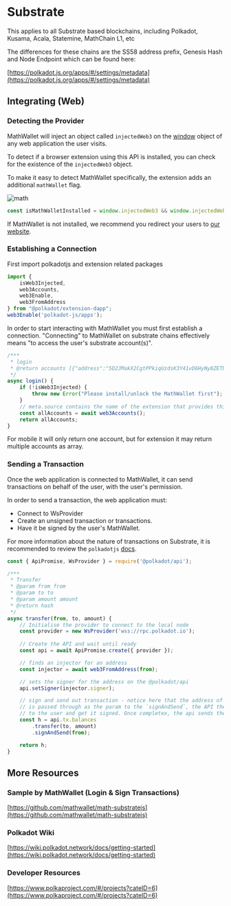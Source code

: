 # Substrate

This applies to all Substrate based blockchains, including Polkadot, Kusama, Acala, Statemine, MathChain L1, etc

The differences for these chains are the SS58 address prefix, Genesis Hash and Node Endpoint which can be found here:

[https://polkadot.js.org/apps/#/settings/metadata](https://polkadot.js.org/apps/#/settings/metadata)

## Integrating (Web)

### Detecting the Provider

MathWallet will inject an object called `injectedWeb3` on the [window](https://developer.mozilla.org/en-US/docs/Web/API/Window) object of any web application the user visits.

To detect if a browser extension using this API is installed, you can check for the existence of the `injectedWeb3` object.

To make it easy to detect MathWallet specifically, the extension adds an additional `mathWallet` flag.

![math](http://qiniu.eth.fm/2021-07-28-dot.png)

```javascript
const isMathWalletInstalled = window.injectedWeb3 && window.injectedWeb3.mathWallet
```

If MathWallet is not installed, we recommend you redirect your users to [our website](https://mathwallet.org/).

### Establishing a Connection

First import polkadotjs and extension related packages

```javascript
import {
	isWeb3Injected,
	web3Accounts,
	web3Enable,
	web3FromAddress
} from "@polkadot/extension-dapp";
web3Enable('polkadot-js/apps');
```

In order to start interacting with MathWallet you must first establish a connection. "Connecting" to MathWallet on substrate chains effectively means "to access the user's substrate account(s)".

```javascript
/***
 * login
 * @return accounts [{"address":"5D2JMakX2CgtPPkiqUzdsK3Y41vD6HyNy8ZETUjhjRrZFTfG","meta":{"name":"cc1","source":"polkadot-js"}}]
 */
async login() {
	if (!isWeb3Injected) {
		throw new Error("Please install/unlock the MathWallet first");
	}
	// meta.source contains the name of the extension that provides this account
	const allAccounts = await web3Accounts();
	return allAccounts;
}
```

For mobile it will only return one account, but for extension it may return multiple accounts as array.

### Sending a Transaction

Once the web application is connected to MathWallet, it can send transactions on behalf of the user, with the user's permission.

In order to send a transaction, the web application must:

* Connect to WsProvider
* Create an unsigned transaction or transactions.
* Have it be signed by the user's MathWallet.

For more information about the nature of transactions on Substrate, it is recommended to review the `polkadotjs` [docs](https://polkadot.js.org/docs/).

```javascript
const { ApiPromise, WsProvider } = require('@polkadot/api');

/***
 * Transfer
 * @param from from
 * @param to to
 * @param amount amount
 * @return hash
 */
async transfer(from, to, amount) {
	// Initialise the provider to connect to the local node
	const provider = new WsProvider('wss://rpc.polkadot.io');
	
	// Create the API and wait until ready
	const api = await ApiPromise.create({ provider });

	// finds an injector for an address
	const injector = await web3FromAddress(from);

	// sets the signer for the address on the @polkadot/api
	api.setSigner(injector.signer);

	// sign and send out transaction - notice here that the address of the account (as retrieved injected)
	// is passed through as the param to the `signAndSend`, the API then calls the extension to present
	// to the user and get it signed. Once completex, the api sends the tx + signature via the normal process
	const h = api.tx.balances
		.transfer(to, amount)
		.signAndSend(from);

	return h;
}
```

## More Resources

### Sample by MathWallet (Login & Sign Transactions)

[https://github.com/mathwallet/math-substratejs](https://github.com/mathwallet/math-substratejs)

### Polkadot Wiki

[https://wiki.polkadot.network/docs/getting-started](https://wiki.polkadot.network/docs/getting-started)

### Developer Resources

[https://www.polkaproject.com/#/projects?cateID=6](https://www.polkaproject.com/#/projects?cateID=6)

